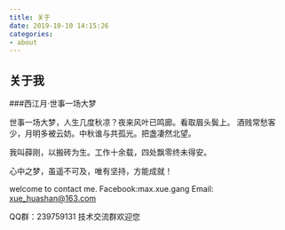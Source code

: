 ```yaml
---
title: 关于
date: 2019-10-10 14:15:26
categories:
- about
---
```


## 关于我

###西江月·世事一场大梦

世事一场大梦，人生几度秋凉？夜来风叶已鸣廊。看取眉头鬓上。
酒贱常愁客少，月明多被云妨。中秋谁与共孤光。把盏凄然北望。

我叫薛刚，以搬砖为生。工作十余载，四处飘零终未得安。

心中之梦，虽遥不可及，唯有坚持，方能成就！

welcome to contact me.
Facebook:max.xue.gang
Email: xue_huashan@163.com

QQ群：239759131 技术交流群欢迎您